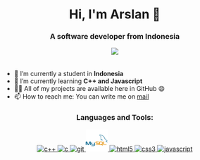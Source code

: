 <h1 align="center">Hi, I'm Arslan 👋</h1>
<h3 align="center">A software developer from Indonesia</h3>

<div align="center">
  <a href="https://u8views.com/github/volidesus"><img src="https://u8views.com/api/v1/github/profiles/156522750/views/day-week-month-total-count.svg"></a>
</div> <br>

- 🔭 I’m currently a student in **Indonesia**
- 🌱 I’m currently learning **C++ and Javascript**
- 👨‍💻 All of my projects are available here in GitHub 😄
- 📫 How to reach me: You can write me on [mail](mailto:arkananta.arslan@gmail.com)

<h3 align="center">Languages and Tools:</h3>
<div align="center">
  <a href="https://www.w3schools.com/cpp/" target="_blank"> <img src="https://github.com/user-attachments/assets/42f7de75-5404-4f8b-8813-63fd2fe8bc8b" alt="c++" width="50" height="50"/> </a>
  <a href="https://www.w3schools.com/c/" target="_blank"> <img src="https://github.com/user-attachments/assets/abdf7cee-d801-4279-8e5c-a27473586b97" alt="c" width="45" height="50"/> </a>
  <a href="https://git-scm.com/" target="_blank"> <img src="https://www.vectorlogo.zone/logos/git-scm/git-scm-icon.svg" alt="git" width="50" height="50"/> </a>
  <a href="https://www.mysql.com/" target="_blank"> <img src="https://raw.githubusercontent.com/devicons/devicon/master/icons/mysql/mysql-original-wordmark.svg" alt="mysql" width="50" height="50"/> </a>
  <a href="https://www.w3schools.com/html/" target="_blank"> <img src="https://github.com/user-attachments/assets/f43e8c82-3413-44d7-a625-4bb7350636e3" alt="html5" width="63" height="53"/> </a>
  <a href="https://www.w3schools.com/css/" target="_blank"> <img src="https://github.com/user-attachments/assets/9c9c2fb1-9545-47c8-9832-8544bcf3678d" alt="css3" width="55" height="52"/> </a>
  <a href="https://developer.mozilla.org/en-US/docs/Web/JavaScript" target="_blank"> <img src="https://github.com/user-attachments/assets/4a3aedc9-542e-4fb8-a87d-63749da1aeb5" alt="javascript" width="70" height="55"/> </a>
</div>
